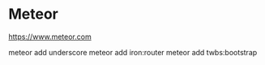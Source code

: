 # Meteor
https://www.meteor.com

meteor add underscore
meteor add iron:router
meteor add twbs:bootstrap
